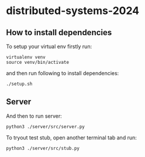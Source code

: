 # distributed-systems-2024


## How to install dependencies

To setup your virtual env firstly run:

```
virtualenv venv
source venv/bin/activate
```

and then run following to install dependencies:

```
./setup.sh
```

## Server

And then to run server:

```
python3 ./server/src/server.py
```

To tryout test stub, open another terminal tab and run:

```
python3 ./server/src/stub.py
```

